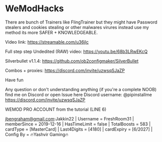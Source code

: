 # WeModHacks
There are bunch of Trainers like FlingTrainer but they might have Password stealers and cookies stealing or other malwares virures instead use my method its more SAFER + KNOWLEDGEABLE.

Video link: https://streamable.com/u36jlc

Full step step Undedited (RAW) video: https://youtu.be/68b3LRwEKcQ

Silverbullet v1.1.4: https://github.com/ob2configmaker/SilverBullet

Combos + proxies: https://discord.com/invite/uzwsqSJaZP

Have fun 

Any question or don't understanding anything (if you're a complete NOOB)
find me on Discord or open Issue here
Discord username: @pipinstallme
https://discord.com/invite/uzwsqSJaZP


WEMOD PRO ACCOUNT from the tutorial  (LINE 6)

jbengraham@gmail.com:Jakkin22 | Username = FreshRoom31 | memberSince = 2019-12-16 | HasTimeLimit = false | TotalBoosts = 583 | cardType = [MasterCard] | Last4Digits = [4180] | cardExpiry = [6/2027] | Config By  = 🔥Yashvir Gaming🔥
